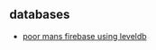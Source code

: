 ## databases

- [poor mans firebase using leveldb](http://procbits.com/2014/01/06/poor-mans-firebase-leveldb-rest-and-websockets)